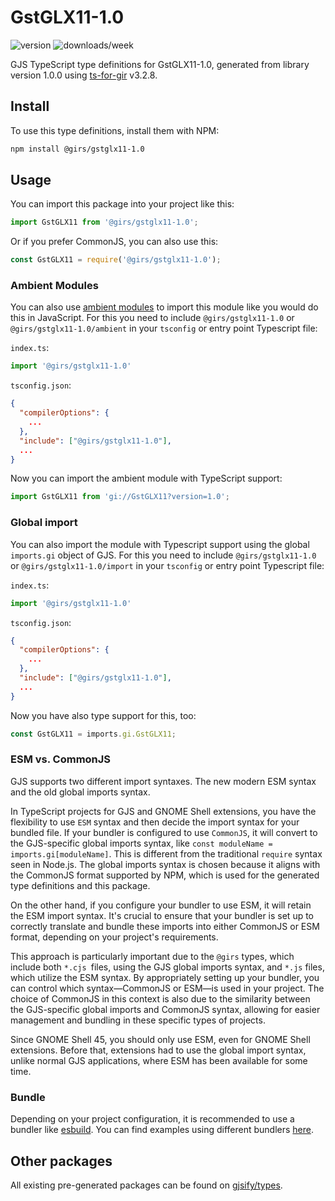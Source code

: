 
# GstGLX11-1.0

![version](https://img.shields.io/npm/v/@girs/gstglx11-1.0)
![downloads/week](https://img.shields.io/npm/dw/@girs/gstglx11-1.0)


GJS TypeScript type definitions for GstGLX11-1.0, generated from library version 1.0.0 using [ts-for-gir](https://github.com/gjsify/ts-for-gir) v3.2.8.


## Install

To use this type definitions, install them with NPM:
```bash
npm install @girs/gstglx11-1.0
```

## Usage

You can import this package into your project like this:
```ts
import GstGLX11 from '@girs/gstglx11-1.0';
```

Or if you prefer CommonJS, you can also use this:
```ts
const GstGLX11 = require('@girs/gstglx11-1.0');
```

### Ambient Modules

You can also use [ambient modules](https://github.com/gjsify/ts-for-gir/tree/main/packages/cli#ambient-modules) to import this module like you would do this in JavaScript.
For this you need to include `@girs/gstglx11-1.0` or `@girs/gstglx11-1.0/ambient` in your `tsconfig` or entry point Typescript file:

`index.ts`:
```ts
import '@girs/gstglx11-1.0'
```

`tsconfig.json`:
```json
{
  "compilerOptions": {
    ...
  },
  "include": ["@girs/gstglx11-1.0"],
  ...
}
```

Now you can import the ambient module with TypeScript support: 

```ts
import GstGLX11 from 'gi://GstGLX11?version=1.0';
```

### Global import

You can also import the module with Typescript support using the global `imports.gi` object of GJS.
For this you need to include `@girs/gstglx11-1.0` or `@girs/gstglx11-1.0/import` in your `tsconfig` or entry point Typescript file:

`index.ts`:
```ts
import '@girs/gstglx11-1.0'
```

`tsconfig.json`:
```json
{
  "compilerOptions": {
    ...
  },
  "include": ["@girs/gstglx11-1.0"],
  ...
}
```

Now you have also type support for this, too:

```ts
const GstGLX11 = imports.gi.GstGLX11;
```


### ESM vs. CommonJS

GJS supports two different import syntaxes. The new modern ESM syntax and the old global imports syntax.

In TypeScript projects for GJS and GNOME Shell extensions, you have the flexibility to use `ESM` syntax and then decide the import syntax for your bundled file. If your bundler is configured to use `CommonJS`, it will convert to the GJS-specific global imports syntax, like `const moduleName = imports.gi[moduleName]`. This is different from the traditional `require` syntax seen in Node.js. The global imports syntax is chosen because it aligns with the CommonJS format supported by NPM, which is used for the generated type definitions and this package.

On the other hand, if you configure your bundler to use ESM, it will retain the ESM import syntax. It's crucial to ensure that your bundler is set up to correctly translate and bundle these imports into either CommonJS or ESM format, depending on your project's requirements.

This approach is particularly important due to the `@girs` types, which include both `*.cjs `files, using the GJS global imports syntax, and `*.js` files, which utilize the ESM syntax. By appropriately setting up your bundler, you can control which syntax—CommonJS or ESM—is used in your project. The choice of CommonJS in this context is also due to the similarity between the GJS-specific global imports and CommonJS syntax, allowing for easier management and bundling in these specific types of projects.

Since GNOME Shell 45, you should only use ESM, even for GNOME Shell extensions. Before that, extensions had to use the global import syntax, unlike normal GJS applications, where ESM has been available for some time.

### Bundle

Depending on your project configuration, it is recommended to use a bundler like [esbuild](https://esbuild.github.io/). You can find examples using different bundlers [here](https://github.com/gjsify/ts-for-gir/tree/main/examples).

## Other packages

All existing pre-generated packages can be found on [gjsify/types](https://github.com/gjsify/types).

